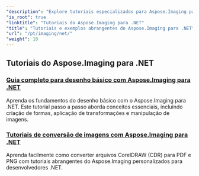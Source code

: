```yaml
---
"description": "Explore tutoriais especializados para Aspose.Imaging para .NET. Aprenda a manipular, converter e processar imagens com guias detalhados, exemplos de código e insights práticos. Perfeito para desenvolvedores que buscam otimizar tarefas de tratamento de imagens em aplicativos .NET."
"is_root": true
"linktitle": "Tutoriais do Aspose.Imaging para .NET"
"title": "Tutoriais e exemplos abrangentes do Aspose.Imaging para .NET"
"url": "/pt/imaging/net/"
"weight": 10
---
```


## Tutoriais do Aspose.Imaging para .NET
### [Guia completo para desenho básico com Aspose.Imaging para .NET](./guide-to-basic-drawing/)
Aprenda os fundamentos do desenho básico com o Aspose.Imaging para .NET. Este tutorial passo a passo aborda conceitos essenciais, incluindo criação de formas, aplicação de transformações e manipulação de imagens.
### [Tutoriais de conversão de imagens com Aspose.Imaging para .NET](./image-conversion/)
Aprenda facilmente como converter arquivos CorelDRAW (CDR) para PDF e PNG com tutoriais abrangentes do Aspose.Imaging personalizados para desenvolvedores .NET.
